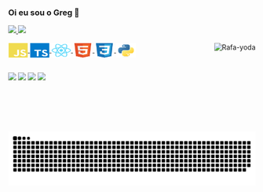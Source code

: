 ### Oi eu sou o Greg 👋
<div>
  <a href="https://github.com/greggregk">
  <img height="185em" src="https://github-readme-stats.vercel.app/api?username=greggregk&show_icons=true&theme=dracula&include_all_commits=true&count_private=true"/>
  <img height="180em" src="https://github-readme-stats.vercel.app/api/top-langs/?username=greggregk&layout=compact&langs_count=7&theme=dracula"/>
</div>
  
  <div style="display: inline_block"><br>
  <img align="center" alt="greg-Js" height="30" width="40" src="https://raw.githubusercontent.com/devicons/devicon/master/icons/javascript/javascript-plain.svg">
  <img align="center" alt="greg-Ts" height="30" width="40" src="https://raw.githubusercontent.com/devicons/devicon/master/icons/typescript/typescript-plain.svg">
  <img align="center" alt="greg-React" height="30" width="40" src="https://raw.githubusercontent.com/devicons/devicon/master/icons/react/react-original.svg">
  <img align="center" alt="greg-HTML" height="30" width="40" src="https://raw.githubusercontent.com/devicons/devicon/master/icons/html5/html5-original.svg">
  <img align="center" alt="greg-CSS" height="30" width="40" src="https://raw.githubusercontent.com/devicons/devicon/master/icons/css3/css3-original.svg">
  <img align="center" alt="greg-Python" height="30" width="40" src="https://raw.githubusercontent.com/devicons/devicon/master/icons/python/python-original.svg">
  <img align="right" img height="180em" alt="Rafa-yoda" src="https://media2.giphy.com/media/GB3MktbhWQPW8/giphy.gif">
</div>
  
  ##
  
  <div> 
  <a href="https://instagram.com/gregg.rm" target="_blank"><img src="https://img.shields.io/badge/-Instagram-%23E4405F?style=for-the-badge&logo=instagram&logoColor=white" target="_blank"></a>
 	<a href="https://www.twitch.tv/greg712_" target="_blank"><img src="https://img.shields.io/badge/Twitch-9146FF?style=for-the-badge&logo=twitch&logoColor=white" target="_blank"></a>
  <a href="linkedin.com/in/gregori-rodrigues-monteiro-670622210/" target="_blank"><img src="https://img.shields.io/badge/-LinkedIn-%230077B5?style=for-the-badge&logo=linkedin&logoColor=white" target="_blank"></a>
  <a href = "mailto:gregori_monteiro@estudante.sc.senai.br"><img src="https://img.shields.io/badge/-Gmail-%23333?style=for-the-badge&logo=gmail&logoColor=white" target="_blank"></a>
 
  ![Snake animation](https://github.com/greggregk/greggregk/blob/output/github-contribution-grid-snake.svg)
 
</div>

  
